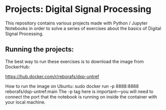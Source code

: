# Projects: Digital Signal Processing

This repository contains various projects made with Python / Jupyter Notebooks in order to solve a series of exercises about the basics of Digital Signal Processing.

## Running the projects:

The best way to run these exercises is to download the image from DockerHub:

https://hub.docker.com/r/reborafs/dsp-untref

How to run the image on Ubuntu:
  sudo docker run -p 8888:8888 reborafs/dsp-untref:main
The -p tag here is important—you will need to connect the port that the notebook is running on inside the container with your local machine.

